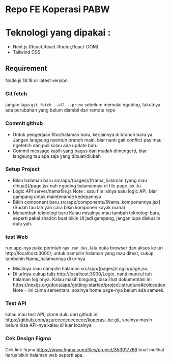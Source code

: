 # Repo FE Koperasi PABW

# Teknologi yang dipakai :

- Next.js (React,React-Router,React-DOM)
- Tailwind CSS

## Requirement

Node.js 18.18 or latest version

### **Git fetch**

jangan lupa `git fetch --all --prune` sebelum memulai ngoding, takutnya ada
perubahan yang belum diambil dari remote repo

### Commit github

- Untuk pengerjaan fitur/halaman baru, kerjainnya di branch baru ya. Jangan
  langsung nyentuh branch main, biar nanti gak conflict pas mau ngefetch dan
  pull kalau ada update baru
- Commit message kasih yang bagus dan mudah dimengerti, biar langsung tau apa
  saja yang dibuat/diubah

### **Setup Project**

- Bikin halaman baru src/app/(pages)/[Nama_halaman (yang mau dibuat)]/page.jsx
  nah ngoding halamannya di file page.jsx itu.
- Logic API server/namafile.js Note : satu file isinya satu logic API, biar
  gampang untuk maintenance kedepannya
- Bikin component baru src/app/components/[Nama_komponennya.jsx] (Sudah tau lah
  yah cara bikin komponen kayak mana)
- Menambah teknologi baru Kalau misalnya mau tambah teknologi baru, seperti
  pakai shadcn buat bikin UI jadi gampang, jangan lupa diskusiin dulu yah.

### **test Web**

run app-nya pake perintah `npm run dev`, lalu buka browser dan akses ke url
http://localhost:3000/, untuk nampilin halaman yang mau ditest, cukup tambahin
Nama_halamannya di urlnya.

- Misalnya mau nampilin halaman src/app/(pages)/Login/page.jsx,
- Di urlnya cukup tulis http://localhost:3000/Login, nanti muncul tuh halaman
  loginnya. Kalau masih bingung, bisa lihat dokumentasi ini
  https://nextjs.org/docs/app/getting-started/project-structure#colocation Note
  = ini cuma sementara, soalnya home page-nya belum ada samsek.

### Test API

kalau mau test API, clone dulu dari github ini
https://github.com/azureeeeeeeeeeee/koperasi-be.git, soalnya masih belum bisa
API-nya kalau di luar localnya

### Cek Design Figma

Cek link figma https://www.figma.com/files/project/353917766 buat melihat harus
bikin halaman web seperti apa.
